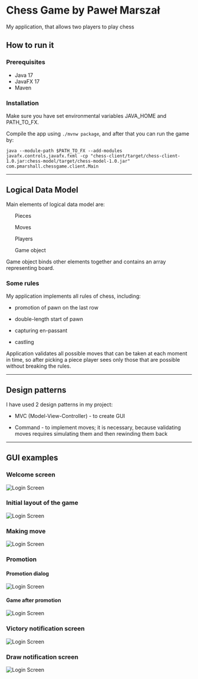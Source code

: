 # Chess Game by Paweł Marszał 

My application, that allows two players to play chess

## How to run it

### Prerequisites

* Java 17
* JavaFX 17
* Maven

### Installation

Make sure you have set environmental variables JAVA_HOME and PATH_TO_FX.

Compile the app using `./mvnw package`, and after that you can run the game by:

```
java --module-path $PATH_TO_FX --add-modules javafx.controls,javafx.fxml -cp "chess-client/target/chess-client-1.0.jar:chess-model/target/chess-model-1.0.jar" com.pmarshall.chessgame.client.Main
```

---

## Logical Data Model

Main elements of logical data model are:

<ul>
    Pieces
</ul>
<ul>
    Moves
</ul>
<ul>
    Players
</ul>
<ul>
    Game object
</ul>

Game object binds other elements together and contains an array representing board.

### Some rules

My application implements all rules of chess, including:

* promotion of pawn on the last row

* double-length start of pawn

* capturing en-passant

* castling

Application validates all possible moves that can be taken at each moment in time,
so after picking a piece player sees only those that are possible without breaking the rules.

---

## Design patterns

I have used 2 design patterns in my project:

* MVC (Model-View-Controller) - to create GUI
  
* Command - to implement moves; it is necessary, because validating moves requires
simulating them and then rewinding them back
  
---

## GUI examples

### Welcome screen

![Login Screen](docs/welcome-screen.png)

### Initial layout of the game

![Login Screen](docs/initial-game-screen.png)


### Making move

![Login Screen](docs/making-move-screen.png)

### Promotion

#### Promotion dialog

![Login Screen](docs/promotion-dialog.png)

#### Game after promotion

![Login Screen](docs/after-promotion.png)

### Victory notification screen

![Login Screen](docs/blacks-victory-screen.png)

### Draw notification screen

![Login Screen](docs/draw-end-screen.png)
